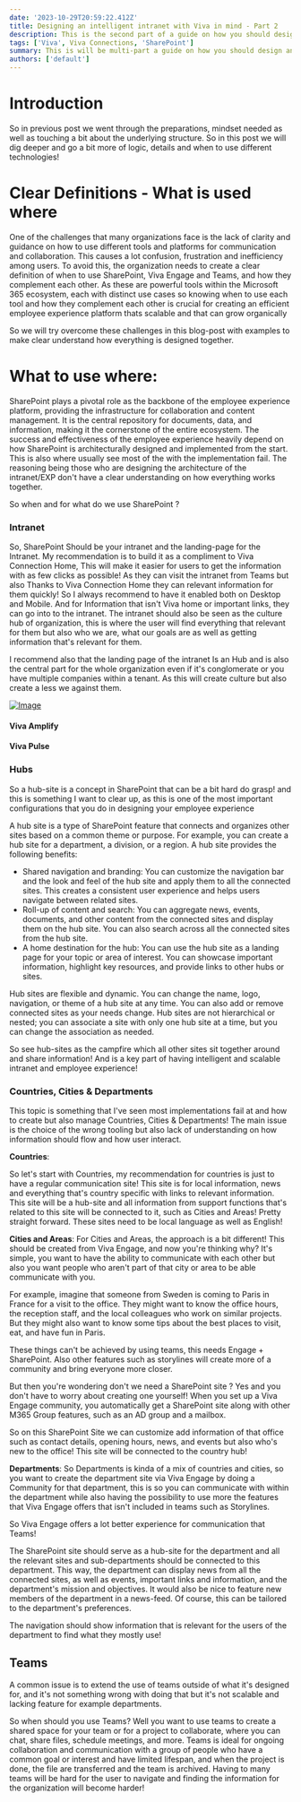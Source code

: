 ```yaml
---
date: '2023-10-29T20:59:22.412Z'
title: Designing an intelligent intranet with Viva in mind - Part 2
description: This is the second part of a guide on how you should design and architect your intelligent intranet, the do's and dont's and best practices.
tags: ['Viva', Viva Connections, 'SharePoint']
summary: This is will be multi-part a guide on how you should design and architect your intelligent intranet
authors: ['default']
---
```


# Introduction

So in previous post we went through the preparations, mindset needed as well as touching a bit about the underlying structure. So in this post we will dig deeper and go a bit more of logic, details and when to use different technologies!

# Clear Definitions - What is used where

One of the challenges that many organizations face is the lack of clarity and guidance on how to use different tools and platforms for communication and collaboration. This causes a lot confusion, frustration and inefficiency among users. To avoid this, the organization needs to create a clear definition of when to use SharePoint, Viva Engage and Teams, and how they complement each other. As these are powerful tools within the Microsoft 365 ecosystem, each with distinct use cases so knowing when to use each tool and how they complement each other is crucial for creating an efficient employee experience platform thats scalable and that can grow organically

So we will try overcome these challenges in this blog-post with examples to make clear understand how everything is designed together.

# What to use where:

SharePoint plays a pivotal role as the backbone of the employee experience platform, providing the infrastructure for collaboration and content management. It is the central repository for documents, data, and information, making it the cornerstone of the entire ecosystem. The success and effectiveness of the employee experience heavily depend on how SharePoint is architecturally designed and implemented from the start. This is also where usually see most of the with the implementation fail. The reasoning being those who are designing the architecture of the intranet/EXP don't have a clear understanding on how everything works together.

So when and for what do we use SharePoint ?

### Intranet

So, SharePoint Should be your intranet and the landing-page for the Intranet. My recommendation is to build it as a compliment to Viva Connection Home, This will make it easier for users to get the information with as few clicks as possible! As they can visit the intranet from Teams but also Thanks to Viva Connection Home they can relevant information for them quickly! So I always recommend to have it enabled both on Desktop and Mobile. And for Information that isn't Viva home or important links, they can go into to the intranet. The intranet should also be seen as the culture hub of organization, this is where the user will find everything that relevant for them but also who we are, what our goals are as well as getting information that's relevant for them.

I recommend also that the landing page of the intranet Is an Hub and is also the central part for the whole organization even if it's conglomerate or you have multiple companies within a tenant. As this will create culture but also create a less we against them.

[![Image](https://learn.microsoft.com/en-us/viva/media/connections/vc-vs-home-site-venn.png 'Homesite and Connections')](https://learn.microsoft.com/en-us/viva/connections/viva-connections-overview)

#### Viva Amplify

#### Viva Pulse

### Hubs

So a hub-site is a concept in SharePoint that can be a bit hard do grasp! and this is something I want to clear up, as this is one of the most important configurations that you do in designing your employee experience

A hub site is a type of SharePoint feature that connects and organizes other sites based on a common theme or purpose. For example, you can create a hub site for a department, a division, or a region. A hub site provides the following benefits:

- Shared navigation and branding: You can customize the navigation bar and the look and feel of the hub site and apply them to all the connected sites. This creates a consistent user experience and helps users navigate between related sites.
- Roll-up of content and search: You can aggregate news, events, documents, and other content from the connected sites and display them on the hub site. You can also search across all the connected sites from the hub site.
- A home destination for the hub: You can use the hub site as a landing page for your topic or area of interest. You can showcase important information, highlight key resources, and provide links to other hubs or sites.

Hub sites are flexible and dynamic. You can change the name, logo, navigation, or theme of a hub site at any time. You can also add or remove connected sites as your needs change. Hub sites are not hierarchical or nested; you can associate a site with only one hub site at a time, but you can change the association as needed.

So see hub-sites as the campfire which all other sites sit together around and share information! And is a key part of having intelligent and scalable intranet and employee experience!

### Countries, Cities & Departments

This topic is something that I've seen most implementations fail at and how to create but also manage Countries, Cities & Departments!
The main issue is the choice of the wrong tooling but also lack of understanding on how information should flow and how user interact.

**Countries**:

So let's start with Countries, my recommendation for countries is just to have a regular communication site! This site is for local information, news and everything that's country specific with links to relevant information. This site will be a hub-site and all information from support functions that's related to this site will be connected to it, such as Cities and Areas! Pretty straight forward. These sites need to be local language as well as English!

**Cities and Areas**:
For Cities and Areas, the approach is a bit different! This should be created from Viva Engage, and now you're thinking why?
It's simple, you want to have the ability to communicate with each other but also you want people who aren't part of that city or area to be able communicate with you.

For example, imagine that someone from Sweden is coming to Paris in France for a visit to the office. They might want to know the office hours, the reception staff, and the local colleagues who work on similar projects. But they might also want to know some tips about the best places to visit, eat, and have fun in Paris.

These things can't be achieved by using teams, this needs Engage + SharePoint. Also other features such as storylines will create more of a community and bring everyone more closer.

But then you're wondering don't we need a SharePoint site ? Yes and you don't have to worry about creating one yourself! When you set up a Viva Engage community, you automatically get a SharePoint site along with other M365 Group features, such as an AD group and a mailbox.

So on this SharePoint Site we can customize add information of that office such as contact details, opening hours, news, and events but also who's new to the office! This site will be connected to the country hub!

**Departments**:
So Departments is kinda of a mix of countries and cities, so you want to create the department site via Viva Engage by doing a Community for that department, this is so you can communicate with within the department while also having the possibility to use more the features that Viva Engage offers that isn't included in teams such as Storylines.

So Viva Engage offers a lot better experience for communication that Teams!

The SharePoint site should serve as a hub-site for the department and all the relevant sites and sub-departments should be connected to this department. This way, the department can display news from all the connected sites, as well as events, important links and information, and the department's mission and objectives. It would also be nice to feature new members of the department in a news-feed. Of course, this can be tailored to the department's preferences.

The navigation should show information that is relevant for the users of the department to find what they mostly use!

## Teams

A common issue is to extend the use of teams outside of what it's designed for, and it's not something wrong with doing that but it's not scalable and lacking feature for example departments.

So when should you use Teams? Well you want to use teams to create a shared space for your team or for a project to collaborate, where you can chat, share files, schedule meetings, and more. Teams is ideal for ongoing collaboration and communication with a group of people who have a common goal or interest and have limited lifespan, and when the project is done, the file are transferred and the team is archived. Having to many teams will be hard for the user to navigate and finding the information for the organization will become harder!
